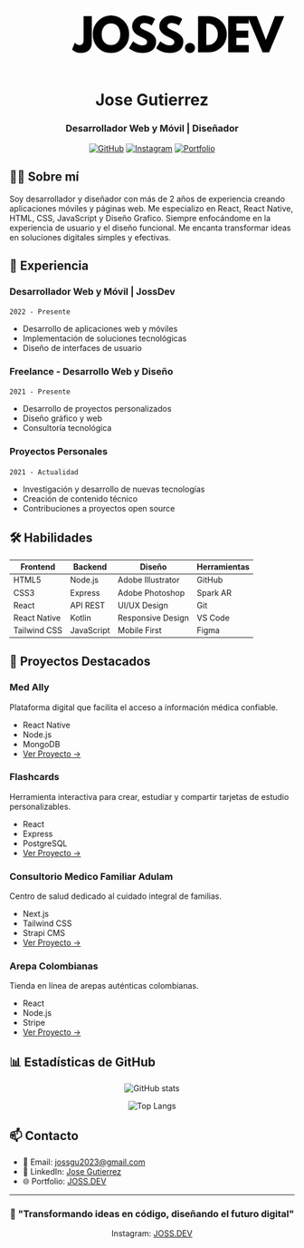 
  <div align="center">
  <img src="icon.gif" alt="Logo" />
  </div>



<div align="center">

# Jose Gutierrez
### Desarrollador Web y Móvil | Diseñador

[![GitHub](https://img.shields.io/badge/GitHub-100000?style=for-the-badge&logo=github&logoColor=white)](https://github.com/yourusername)
[![Instagram](https://img.shields.io/badge/Instagram-0077B5?style=for-the-badge&logo=Instagram&logoColor=white)](https://www.instagram.com/joss_0700/)
[![Portfolio](https://img.shields.io/badge/Portfolio-000000?style=for-the-badge&logo=About.me&logoColor=white)](https://yourportfolio.com)

</div>

## 👨‍💻 Sobre mí

Soy desarrollador y diseñador con más de 2 años de experiencia creando aplicaciones móviles y páginas web. Me especializo en React, React Native, HTML, CSS, JavaScript y Diseño Grafico. Siempre enfocándome en la experiencia de usuario y el diseño funcional. Me encanta transformar ideas en soluciones digitales simples y efectivas.

## 💼 Experiencia

### Desarrollador Web y Móvil | JossDev
`2022 - Presente`
- Desarrollo de aplicaciones web y móviles
- Implementación de soluciones tecnológicas
- Diseño de interfaces de usuario

### Freelance - Desarrollo Web y Diseño
`2021 - Presente`
- Desarrollo de proyectos personalizados
- Diseño gráfico y web
- Consultoría tecnológica

### Proyectos Personales
`2021 - Actualidad`
- Investigación y desarrollo de nuevas tecnologías
- Creación de contenido técnico
- Contribuciones a proyectos open source

## 🛠 Habilidades

<div align="center">

| Frontend | Backend | Diseño | Herramientas |
|----------|---------|--------|--------------|
| HTML5    | Node.js | Adobe Illustrator | GitHub |
| CSS3     | Express | Adobe Photoshop   | Spark AR |
| React    | API REST| UI/UX Design      | Git |
| React Native | Kotlin | Responsive Design | VS Code |
| Tailwind CSS | JavaScript | Mobile First | Figma |

</div>

## 🚀 Proyectos Destacados

### Med Ally
Plataforma digital que facilita el acceso a información médica confiable.
- React Native
- Node.js
- MongoDB
- [Ver Proyecto →]([https://proyecto1.com](https://josssdev.github.io/MedAlly/))

### Flashcards
Herramienta interactiva para crear, estudiar y compartir tarjetas de estudio personalizables.
- React
- Express
- PostgreSQL
- [Ver Proyecto →](https://josssdev.github.io/Flashcards.joss/)

### Consultorio Medico Familiar Adulam
Centro de salud dedicado al cuidado integral de familias.
- Next.js
- Tailwind CSS
- Strapi CMS
- [Ver Proyecto →]([https://proyecto3.com](https://josssdev.github.io/Adulam/))

### Arepa Colombianas
Tienda en línea de arepas auténticas colombianas.
- React
- Node.js
- Stripe
- [Ver Proyecto →]([https://proyecto4.com](https://josssdev.github.io/Arepas-Colombianas/))

## 📊 Estadísticas de GitHub

<div align="center">

![GitHub stats](https://github-readme-stats.vercel.app/api?username=yourusername&show_icons=true&theme=radical)

![Top Langs](https://github-readme-stats.vercel.app/api/top-langs/?username=yourusername&layout=compact&theme=radical)

</div>

## 📫 Contacto

- 📧 Email: [jossgu2023@gmail.com](jossgu2023@gmail.com)
- 💼 LinkedIn: [Jose Gutierrez](https://linkedin.com/in/yourusername)
- 🌐 Portfolio: [JOSS.DEV](https://josssdev.github.io/Portafolio-Joss.Dev/)

<div align="center">

---

### 💪 "Transformando ideas en código, diseñando el futuro digital"
 Instagram: [JOSS.DEV](https://josssdev.github.io/Portafolio-Joss.Dev/)

</div>
